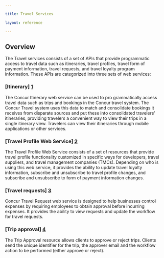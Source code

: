 ---
title: Travel Services
layout: reference
---

## Overview

The Travel services consists of a set of APIs that provide programmatic access to travel data such as itineraries, travel profiles, travel form of payment information, travel requests, and travel loyalty program information. These APIs are categorized into three sets of web services:


### [Itinerary] [1]

The Concur Itinerary web service can be used to pro grammatically access travel data such as trips and bookings in the Concur travel system. The Concur Travel system uses this data to match and consolidate bookings it receives from disparate sources and put these into consolidated travelers’ itineraries, providing travelers a convenient way to view their trips in a single itinerary view. Travelers can view their itineraries through mobile applications or other services.

### [Travel Profile Web Service] [2]

The Travel Profile Web Service consists of a set of resources that provide travel profile functionality customized in specific ways for developers, travel suppliers, and travel management companies (TMCs). Depending on who is using this web service, it provides the ability to update travel loyalty information, subscribe and unsubscribe to travel profile changes, and subscribe and unsubscribe to form of payment information changes.

### [Travel requests] [3]

Concur Travel Request web service is designed to help businesses control expenses by requiring employees to obtain approval before incurring expenses. It provides the ability to view requests and update the workflow for travel requests.

### [Trip approval] [4]

The Trip Approval resource allows clients to approve or reject trips. Clients send the unique identifier for the trip, the approver email and the workflow action to be performed (either approve or reject).


[1]: /api-reference/travel/itinerary/itinerary.html
[2]: /api-reference/travel-profile/v2.profile-service.html
[3]: /api-reference/request/v3.request.html
[4]: /api-reference/travel/trip-approval/trip-approval-resource.html
